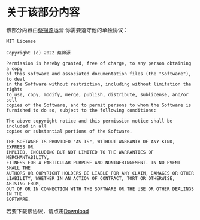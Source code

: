 # 关于该部分内容
该部分内容由[蔡锦源](https://github.com/caijinyuan123)运营
你需要遵守他的单独协议：  

    MIT License

    Copyright (c) 2022 蔡锦源

    Permission is hereby granted, free of charge, to any person obtaining a copy
    of this software and associated documentation files (the "Software"), to deal
    in the Software without restriction, including without limitation the rights
    to use, copy, modify, merge, publish, distribute, sublicense, and/or sell
    copies of the Software, and to permit persons to whom the Software is
    furnished to do so, subject to the following conditions:

    The above copyright notice and this permission notice shall be included in all
    copies or substantial portions of the Software.

    THE SOFTWARE IS PROVIDED "AS IS", WITHOUT WARRANTY OF ANY KIND, EXPRESS OR
    IMPLIED, INCLUDING BUT NOT LIMITED TO THE WARRANTIES OF MERCHANTABILITY,
    FITNESS FOR A PARTICULAR PURPOSE AND NONINFRINGEMENT. IN NO EVENT SHALL THE
    AUTHORS OR COPYRIGHT HOLDERS BE LIABLE FOR ANY CLAIM, DAMAGES OR OTHER
    LIABILITY, WHETHER IN AN ACTION OF CONTRACT, TORT OR OTHERWISE, ARISING FROM,
    OUT OF OR IN CONNECTION WITH THE SOFTWARE OR THE USE OR OTHER DEALINGS IN THE
    SOFTWARE.  
若要下载该协议，请点击[Download](https://github.com/12sdj/Random-Number-Generator/blob/main/C++%E7%89%88%E6%9C%AC/License.docx?raw=true)
